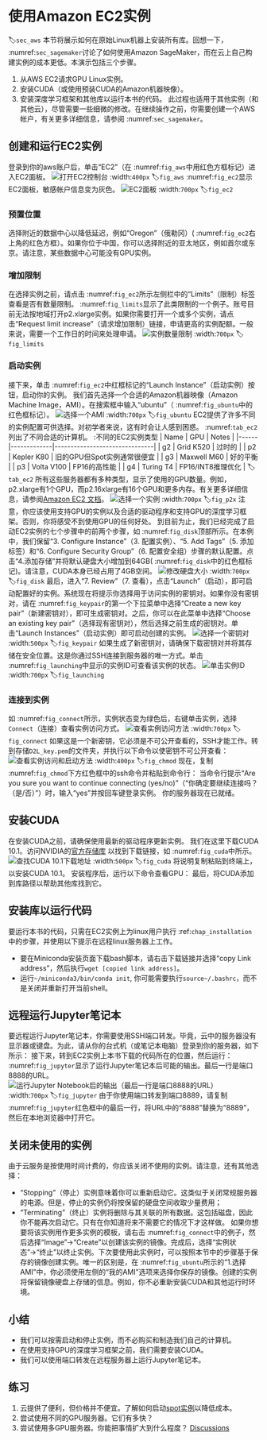 # 使用Amazon EC2实例
:label:`sec_aws`
本节将展示如何在原始Linux机器上安装所有库。回想一下， :numref:`sec_sagemaker`讨论了如何使用Amazon SageMaker，而在云上自己构建实例的成本更低。本演示包括三个步骤。
1. 从AWS EC2请求GPU Linux实例。
1. 安装CUDA（或使用预装CUDA的Amazon机器映像）。
1. 安装深度学习框架和其他库以运行本书的代码。
此过程也适用于其他实例（和其他云），尽管需要一些细微的修改。在继续操作之前，你需要创建一个AWS帐户，有关更多详细信息，请参阅 :numref:`sec_sagemaker`。
## 创建和运行EC2实例
登录到你的aws账户后，单击“EC2”（在 :numref:`fig_aws`中用红色方框标记）进入EC2面板。
![打开EC2控制台](../img/aws.png)
:width:`400px`
:label:`fig_aws`
:numref:`fig_ec2`显示EC2面板，敏感帐户信息变为灰色。
![EC2面板](../img/ec2.png)
:width:`700px`
:label:`fig_ec2`
### 预置位置
选择附近的数据中心以降低延迟，例如“Oregon”（俄勒冈）( :numref:`fig_ec2`右上角的红色方框）。如果你位于中国，你可以选择附近的亚太地区，例如首尔或东京。请注意，某些数据中心可能没有GPU实例。
### 增加限制
在选择实例之前，请点击 :numref:`fig_ec2`所示左侧栏中的“Limits”（限制）标签查看是否有数量限制。 :numref:`fig_limits`显示了此类限制的一个例子。账号目前无法按地域打开p2.xlarge实例。如果你需要打开一个或多个实例，请点击“Request limit increase”（请求增加限制）链接，申请更高的实例配额。一般来说，需要一个工作日的时间来处理申请。
![实例数量限制](../img/limits.png)
:width:`700px`
:label:`fig_limits`
### 启动实例
接下来，单击 :numref:`fig_ec2`中红框标记的“Launch Instance”（启动实例）按钮，启动你的实例。
我们首先选择一个合适的Amazon机器映像（Amazon Machine Image，AMI）。在搜索框中输入“ubuntu”（ :numref:`fig_ubuntu`中的红色框标记）。
![选择一个AMI](../img/ubuntu-new.png)
:width:`700px`
:label:`fig_ubuntu`
EC2提供了许多不同的实例配置可供选择。对初学者来说，这有时会让人感到困惑。 :numref:`tab_ec2`列出了不同合适的计算机。
:不同的EC2实例类型
| Name | GPU         | Notes                         |
|------|-------------|-------------------------------|
| g2   | Grid K520   | 过时的                         |
| p2   | Kepler K80  | 旧的GPU但Spot实例通常很便宜         |
| g3   | Maxwell M60 | 好的平衡                       |
| p3   | Volta V100  | FP16的高性能                   |
| g4   | Turing T4   | FP16/INT8推理优化              |
:label:`tab_ec2`
所有这些服务器都有多种类型，显示了使用的GPU数量。例如，p2.xlarge有1个GPU，而p2.16xlarge有16个GPU和更多内存。有关更多详细信息，请参阅[Amazon EC2 文档](https://aws.amazon.com/ec2/instance-types/)。
![选择一个实例](../img/p2x.png)
:width:`700px`
:label:`fig_p2x`
注意，你应该使用支持GPU的实例以及合适的驱动程序和支持GPU的深度学习框架。否则，你将感受不到使用GPU的任何好处。
到目前为止，我们已经完成了启动EC2实例的七个步骤中的前两个步骤，如 :numref:`fig_disk`顶部所示。在本例中，我们保留“3. Configure Instance”（3. 配置实例）、“5. Add Tags”（5. 添加标签）和“6. Configure Security Group”（6. 配置安全组）步骤的默认配置。点击“4.添加存储”并将默认硬盘大小增加到64GB( :numref:`fig_disk`中的红色框标记)。请注意，CUDA本身已经占用了4GB空间。
![修改硬盘大小](../img/disk.png)
:width:`700px`
:label:`fig_disk`
最后，进入“7. Review”（7. 查看），点击“Launch”（启动），即可启动配置好的实例。系统现在将提示你选择用于访问实例的密钥对。如果你没有密钥对，请在 :numref:`fig_keypair`的第一个下拉菜单中选择“Create a new key pair”（新建密钥对），即可生成密钥对。之后，你可以在此菜单中选择“Choose an existing key pair”（选择现有密钥对），然后选择之前生成的密钥对。单击“Launch Instances”（启动实例）即可启动创建的实例。
![选择一个密钥对](../img/keypair.png)
:width:`500px`
:label:`fig_keypair`
如果生成了新密钥对，请确保下载密钥对并将其存储在安全位置。这是你通过SSH连接到服务器的唯一方式。单击 :numref:`fig_launching`中显示的实例ID可查看该实例的状态。
![单击实例ID](../img/launching.png)
:width:`700px`
:label:`fig_launching`
### 连接到实例
如 :numref:`fig_connect`所示，实例状态变为绿色后，右键单击实例，选择`Connect`（连接）查看实例访问方式。
![查看实例访问方法](../img/connect.png)
:width:`700px`
:label:`fig_connect`
如果这是一个新密钥，它必须是不可公开查看的，SSH才能工作。转到存储`D2L_key.pem`的文件夹，并执行以下命令以使密钥不可公开查看：
![查看实例访问和启动方法](../img/chmod.png)
:width:`400px`
:label:`fig_chmod`
现在，复制 :numref:`fig_chmod`下方红色框中的ssh命令并粘贴到命令行：
当命令行提示“Are you sure you want to continue connecting (yes/no)”（“你确定要继续连接吗？（是/否）”）时，输入“yes”并按回车键登录实例。
你的服务器现在已就绪。
## 安装CUDA
在安装CUDA之前，请确保使用最新的驱动程序更新实例。
我们在这里下载CUDA 10.1。访问NVIDIA的[官方存储库](https://developer.nvidia.com/cuda-toolkit-archive) 以找到下载链接，如 :numref:`fig_cuda`中所示。
![查找CUDA 10.1下载地址](../img/cuda101.png)
:width:`500px`
:label:`fig_cuda`
将说明复制粘贴到终端上，以安装CUDA 10.1。
安装程序后，运行以下命令查看GPU：
最后，将CUDA添加到库路径以帮助其他库找到它。
## 安装库以运行代码
要运行本书的代码，只需在EC2实例上为linux用户执行 :ref:`chap_installation`中的步骤，并使用以下提示在远程linux服务器上工作。
* 要在Miniconda安装页面下载bash脚本，请右击下载链接并选择“copy Link address”，然后执行`wget [copied link address]`。
* 运行`~/miniconda3/bin/conda init`, 你可能需要执行`source~/.bashrc`，而不是关闭并重新打开当前shell。
## 远程运行Jupyter笔记本
要远程运行Jupyter笔记本，你需要使用SSH端口转发。毕竟，云中的服务器没有显示器或键盘。为此，请从你的台式机（或笔记本电脑）登录到你的服务器，如下所示：
接下来，转到EC2实例上本书下载的代码所在的位置，然后运行：
:numref:`fig_jupyter`显示了运行Jupyter笔记本后可能的输出。最后一行是端口8888的URL。
![运行Jupyter Notebook后的输出（最后一行是端口8888的URL）](../img/jupyter.png)
:width:`700px`
:label:`fig_jupyter`
由于你使用端口转发到端口8889，请复制 :numref:`fig_jupyter`红色框中的最后一行，将URL中的“8888”替换为“8889”，然后在本地浏览器中打开它。
## 关闭未使用的实例
由于云服务是按使用时间计费的，你应该关闭不使用的实例。请注意，还有其他选择：
* “Stopping”（停止）实例意味着你可以重新启动它。这类似于关闭常规服务器的电源。但是，停止的实例仍将按保留的硬盘空间收取少量费用；
* “Terminating”（终止）实例将删除与其关联的所有数据。这包括磁盘，因此你不能再次启动它。只有在你知道将来不需要它的情况下才这样做。
如果你想要将该实例用作更多实例的模板，请右击 :numref:`fig_connect`中的例子，然后选择“Image”$\rightarrow$“Create”以创建该实例的镜像。完成后，选择“实例状态”$\rightarrow$“终止”以终止实例。下次要使用此实例时，可以按照本节中的步骤基于保存的镜像创建实例。唯一的区别是，在 :numref:`fig_ubuntu`所示的“1.选择AMI”中，你必须使用左侧的“我的AMI”选项来选择你保存的镜像。创建的实例将保留镜像硬盘上存储的信息。例如，你不必重新安装CUDA和其他运行时环境。
## 小结
* 我们可以按需启动和停止实例，而不必购买和制造我们自己的计算机。
* 在使用支持GPU的深度学习框架之前，我们需要安装CUDA。
* 我们可以使用端口转发在远程服务器上运行Jupyter笔记本。
## 练习
1. 云提供了便利，但价格并不便宜。了解如何启动[spot实例](https://aws.amazon.com/ec2/spot/)以降低成本。
1. 尝试使用不同的GPU服务器。它们有多快？
1. 尝试使用多GPU服务器。你能把事情扩大到什么程度？
[Discussions](https://discuss.d2l.ai/t/5733)